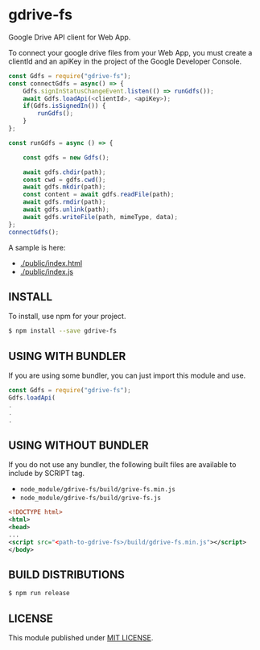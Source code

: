 gdrive-fs
=========

Google Drive API client for Web App.

To connect your google drive files from your Web App,
you must create a clientId and an apiKey in the project of the Google Developer Console.

```javascript
const Gdfs = require("gdrive-fs");
const connectGdfs = async() => {
    Gdfs.signInStatusChangeEvent.listen(() => runGdfs());
    await Gdfs.loadApi(<clientId>, <apiKey>);
    if(Gdfs.isSignedIn()) {
        runGdfs();
    }
};

const runGdfs = async () => {

    const gdfs = new Gdfs();

    await gdfs.chdir(path);
    const cwd = gdfs.cwd();
    await gdfs.mkdir(path);
    const content = await gdfs.readFile(path);
    await gdfs.rmdir(path);
    await gdfs.unlink(path);
    await gdfs.writeFile(path, mimeType, data);
};
connectGdfs();
```

A sample is here:

* [./public/index.html](./public/index.html)
* [./public/index.js](./public/index.js)

INSTALL
-------

To install, use npm for your project.

```bash
$ npm install --save gdrive-fs
```

USING WITH BUNDLER
------------------

If you are using some bundler, you can just import this module and use.

```javascript
const Gdfs = require("gdrive-fs");
Gdfs.loadApi(
.
.
.
```

USING WITHOUT BUNDLER
--------------------

If you do not use any bundler, the following built files are available to include by SCRIPT tag.

* `node_module/gdrive-fs/build/grive-fs.min.js`
* `node_module/gdrive-fs/build/grive-fs.js`

```xml
<!DOCTYPE html>
<html>
<head>
...
<script src="<path-to-gdrive-fs>/build/gdrive-fs.min.js"></script>
</body>
```

BUILD DISTRIBUTIONS
------------------

```bash
$ npm run release
```

LICENSE
-------

This module published under [MIT LICENSE](LICENSE.md).
